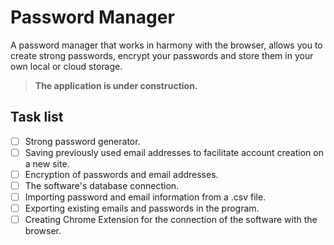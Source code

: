 # Password Manager
 A password manager that works in harmony with the browser, allows you to create strong passwords, encrypt your passwords and store them in your own local or cloud storage.

>**The application is under construction.**

## Task list
- [ ] Strong password generator.
- [ ] Saving previously used email addresses to facilitate account creation on a new site.
- [ ] Encryption of passwords and email addresses.
- [ ] The software's database connection.
- [ ] Importing password and email information from a .csv file.
- [ ] Exporting existing emails and passwords in the program.
- [ ] Creating Chrome Extension for the connection of the software with the browser.